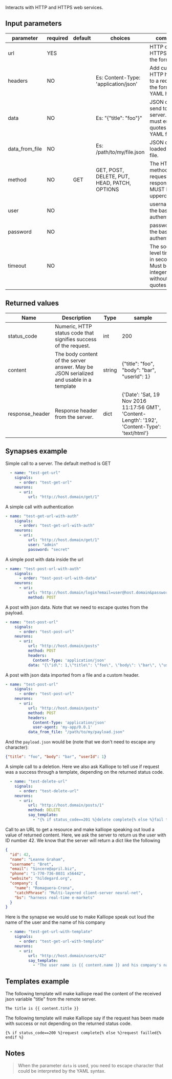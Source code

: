 Interacts with HTTP and HTTPS web services.

## Input parameters

| parameter      | required | default | choices                                      | comment                                                                   |
| -------------- | -------- | ------- | -------------------------------------------- | ------------------------------------------------------------------------- |
| url            | YES      |         |                                              | HTTP or HTTPS URL in the form (http                                       | https)://host.domain[:port]/path |
| headers        | NO       |         | Es: Content-Type: 'application/json'         | Add custom HTTP headers to a request in the format of a YAML hash         |
| data           | NO       |         | Es: "{\"title\": \"foo\"}"                   | JSON data to send to the server. You must escape quotes in the YAML file. |
| data_from_file | NO       |         | Es: /path/to/my/file.json                    | JSON data loaded from a file.                                             |
| method         | NO       | GET     | GET, POST, DELETE, PUT, HEAD, PATCH, OPTIONS | The HTTP method of the request or response. It MUST be uppercase.         |
| user           | NO       |         |                                              | username for the basic authentication.                                    |
| password       | NO       |         |                                              | passwordfor the basic authentication.                                     |
| timeout        | NO       |         |                                              | The socket level timeout in seconds. Must be an integer without quotes    |


## Returned values

| Name            | Description                                                                            | Type   | sample                                                                                          |
| --------------- | -------------------------------------------------------------------------------------- | ------ | ----------------------------------------------------------------------------------------------- |
| status_code     | Numeric, HTTP status code that signifies success of the request.                       | int    | 200                                                                                             |
| content         | The body content of the server answer. May be JSON serialized and usable in a template | string | {"title": "foo", "body": "bar", "userId": 1}                                                    |
| response_header | Response header from the server.                                                       | dict   | {'Date': 'Sat, 19 Nov 2016 11:17:56 GMT', 'Content-Length': '192', 'Content-Type': 'text/html'} |

## Synapses example

Simple call to a server. The default method is GET
```yaml
  - name: "test-get-url"
    signals:
      - order: "test-get-url"
    neurons:
      - uri:
          url: "http://host.domain/get/1"
```

A simple call with authentication
```yaml
- name: "test-get-url-with-auth"
    signals:
      - order: "test-get-url-with-auth"
    neurons:
      - uri:
          url: "http://host.domain/get/1"
          user: "admin"
          password: "secret"
```

A simple post with data inside the url
```yaml
- name: "test-post-url-with-auth"
    signals:
      - order: "test-post-url-with-data"
    neurons:
      - uri:
          url: "http://host.domain/login?email=user@host.domain&password=foobar123"
          method: POST
```

A post with json data. Note that we need to escape quotes from the payload.
```yaml
- name: "test-post-url"
    signals:
      - order: "test-post-url"
    neurons:
      - uri:
          url: "http://host.domain/posts"
          method: POST
          headers:
            Content-Type: 'application/json'
          data: "{\"id\": 1,\"title\": \"foo\", \"body\": \"bar\", \"userId\": 1}"
```

A post with json data imported from a file and a custom header.
```yaml
- name: "test-post-url"
    signals:
      - order: "test-post-url"
    neurons:
      - uri:
          url: "http://host.domain/posts"
          method: POST
          headers:
            Content-Type: 'application/json'
            user-agent: 'my-app/0.0.1'
          data_from_file: "/path/to/my/payload.json"
```

And the `payload.json` would be (note that we don't need to escape any character):
```json
{"title": "foo", "body": "bar", "userId": 1}
```

A simple call to a deletion. Here we also ask Kalliope to tell use if request was a success through a template, depending on the returned status code.
```yaml
  - name: "test-delete-url"
    signals:
      - order: "test-delete-url"
    neurons:
      - uri:
          url: "http://host.domain/posts/1"
          method: DELETE
          say_template:
            - "{% if status_code==201 %}delete complete{% else %}fail to delete{% endif %}"
```

Call to an URL to get a resource and make kalliope speaking out loud a value of returned content.
Here, we ask the server to return us the user with ID number 42. We know that the server will return a dict like the following
```json
{
  "id": 42,
  "name": "Leanne Graham",
  "username": "Bret",
  "email": "Sincere@april.biz",
  "phone": "1-770-736-8031 x56442",
  "website": "hildegard.org",
  "company": {
    "name": "Romaguera-Crona",
    "catchPhrase": "Multi-layered client-server neural-net",
    "bs": "harness real-time e-markets"
  }
}
```

Here is the synapse we would use to make Kalliope speak out loud the name of the user and the name of his company
```yaml
  - name: "test-get-url-with-template"
    signals:
      - order: "test-get-url-with-template"
    neurons:
      - uri:
          url: "http://host.domain/users/42"
          say_template:
            - "The user name is {{ content.name }} and his company's name is {{ content.company.name }}"
```


## Templates example

The following template will make kalliope read the content of the received json variable "title" from the remote server.
```jinja2
The title is {{ content.title }}
```

The following template will make Kalliope say if the request has been made with success or not depending on the returned status code.
```jinja2
{% if status_code==200 %}request complete{% else %}request failled{% endif %}
```

## Notes
> When the parameter `data` is used, you need to escape character that could be interpreted by the YAML syntax.
